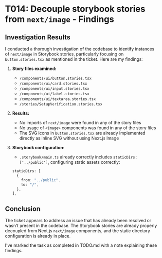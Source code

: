 # T014: Decouple storybook stories from `next/image` - Findings

## Investigation Results

I conducted a thorough investigation of the codebase to identify instances of `next/image` in Storybook stories, particularly focusing on `button.stories.tsx` as mentioned in the ticket. Here are my findings:

1. **Story files examined:**

   - `/components/ui/button.stories.tsx`
   - `/components/ui/card.stories.tsx`
   - `/components/ui/input.stories.tsx`
   - `/components/ui/label.stories.tsx`
   - `/components/ui/textarea.stories.tsx`
   - `/stories/SetupVerification.stories.tsx`

2. **Results:**

   - No imports of `next/image` were found in any of the story files
   - No usage of `<Image>` components was found in any of the story files
   - The SVG icons in `button.stories.tsx` are already implemented directly as inline SVG without using Next.js Image

3. **Storybook configuration:**
   - `.storybook/main.ts` already correctly includes `staticDirs: ['../public']`, configuring static assets correctly:
   ```typescript
   staticDirs: [
     {
       from: "../public",
       to: "/",
     },
   ],
   ```

## Conclusion

The ticket appears to address an issue that has already been resolved or wasn't present in the codebase. The Storybook stories are already properly decoupled from Next.js `next/image` components, and the static directory configuration is already in place.

I've marked the task as completed in TODO.md with a note explaining these findings.
